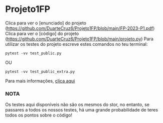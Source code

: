 # Projeto1FP

Clica para ver o [enunciado] do projeto (https://github.com/DuarteCruz6/Projeto1FP/blob/main/FP-2023-P1.pdf)
Clica para ver o [código] do projeto (https://github.com/DuarteCruz6/Projeto1FP/blob/main/projeto.py)
Para utilizar os testes do projeto escreve estes comandos no teu terminal:
```
pytest -vv test_public.py
```
OU 
```
pytest -vv test_public_extra.py
```
Para mais informaçôes, [clica aqui](https://docs.pytest.org/en/7.4.x/getting-started.html)

### NOTA
Os testes aqui disponíveis não são os mesmos do stor, no entanto, se passares a todos os nossos testes, há uma grande probabilidade de teres todos os pontos sobre o código!
